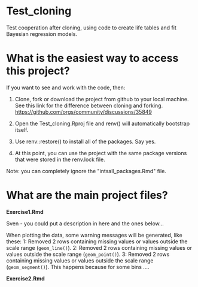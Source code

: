 # Test_cloning #

Test cooperation after cloning, using code to create life tables and fit Bayesian regression models.

# What is the easiest way to access this project? #

If you want to see and work with the code, then:

1. Clone, fork or download the project from github to your local machine.
See this link for the difference between cloning and forking. https://github.com/orgs/community/discussions/35849

2. Open the Test_cloning.Rproj file and renv() will automatically bootstrap itself.

3. Use renv::restore() to install all of the packages. Say yes.

4. At this point, you can use the project with the same package versions that were stored in the renv.lock file.

Note: you can completely ignore the "intsall_packages.Rmd" file.

# What are the main project files? #

**Exercise1.Rmd**

Sven - you could put a description in here and the ones below...

When plotting the data, some warning messages will be generated, like these:
1: Removed 2 rows containing missing values or values outside the scale range (`geom_line()`). 
2: Removed 2 rows containing missing values or values outside the scale range (`geom_point()`). 
3: Removed 2 rows containing missing values or values outside the scale range (`geom_segment()`).
This happens because for some bins ....


**Exercise2.Rmd**
